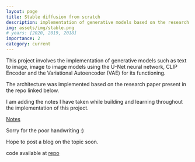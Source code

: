 ```yaml
---
layout: page
title: Stable diffusion from scratch
description: implementation of generative models based on the research paper 
img: assets/img/stable.png
# years: [2020, 2019, 2018]
importance: 2
category: current
---
```


This project involves the implementation of generative models such as text to image, image to image models using the U-Net neural network,
CLIP Encoder and the Variational Autoencoder (VAE) for its functioning.

The architecture was implemented based on the research paper present in the repo linked below.

I am adding the notes I have taken while building and learning throughout the implementation of this project.

<a href="assets/pdf/diffusionmodels.pdf"> Notes</a>

Sorry for the poor handwriting :)

Hope to post a blog on the topic soon.

code available at <a href="https://github.com/malharinamdar/luxis">repo</a>
